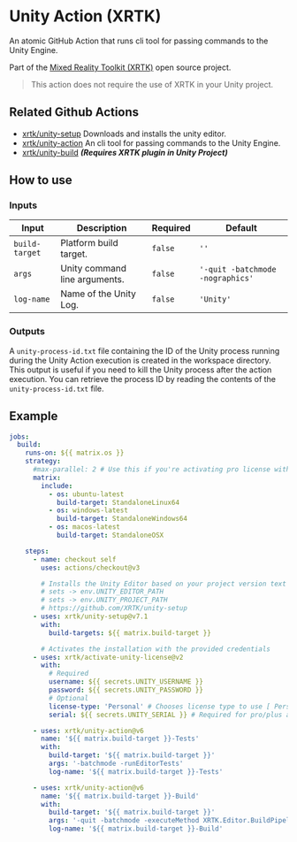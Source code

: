 # Unity Action (XRTK)

An atomic GitHub Action that runs cli tool for passing commands to the Unity Engine.

Part of the [Mixed Reality Toolkit (XRTK)](https://github.com/XRTK) open source project.

> This action does not require the use of XRTK in your Unity project.

## Related Github Actions

* [xrtk/unity-setup](https://github.com/XRTK/unity-setup) Downloads and installs the unity editor.
* [xrtk/unity-action](https://github.com/XRTK/activate-unity-license) An cli tool for passing commands to the Unity Engine.
* [xrtk/unity-build](https://github.com/XRTK/unity-build) ***(Requires XRTK plugin in Unity Project)***

## How to use

### Inputs

| Input | Description | Required | Default |
|-------|-------------|----------|---------|
| `build-target` | Platform build target. | `false` | `''` |
| `args` | Unity command line arguments. | `false` | `'-quit -batchmode -nographics'` |
| `log-name` | Name of the Unity Log. | `false` | `'Unity'` |

### Outputs

A `unity-process-id.txt` file containing the ID of the Unity process running during the Unity Action execution is created in the workspace directory. This output is useful if you need to kill the Unity process after the action execution. You can retrieve the process ID by reading the contents of the `unity-process-id.txt` file.

## Example

```yaml
jobs:
  build:
    runs-on: ${{ matrix.os }}
    strategy:
      #max-parallel: 2 # Use this if you're activating pro license with matrix
      matrix:
        include:
          - os: ubuntu-latest
            build-target: StandaloneLinux64
          - os: windows-latest
            build-target: StandaloneWindows64
          - os: macos-latest
            build-target: StandaloneOSX

    steps:
      - name: checkout self
        uses: actions/checkout@v3

        # Installs the Unity Editor based on your project version text file
        # sets -> env.UNITY_EDITOR_PATH
        # sets -> env.UNITY_PROJECT_PATH
        # https://github.com/XRTK/unity-setup
      - uses: xrtk/unity-setup@v7.1
        with:
          build-targets: ${{ matrix.build-target }}

        # Activates the installation with the provided credentials
      - uses: xrtk/activate-unity-license@v2
        with:
          # Required
          username: ${{ secrets.UNITY_USERNAME }}
          password: ${{ secrets.UNITY_PASSWORD }}
          # Optional
          license-type: 'Personal' # Chooses license type to use [ Personal, Professional ]
          serial: ${{ secrets.UNITY_SERIAL }} # Required for pro/plus activations

      - uses: xrtk/unity-action@v6
        name: '${{ matrix.build-target }}-Tests'
        with:
          build-target: '${{ matrix.build-target }}'
          args: '-batchmode -runEditorTests'
          log-name: '${{ matrix.build-target }}-Tests'

      - uses: xrtk/unity-action@v6
        name: '${{ matrix.build-target }}-Build'
        with:
          build-target: '${{ matrix.build-target }}'
          args: '-quit -batchmode -executeMethod XRTK.Editor.BuildPipeline.UnityPlayerBuildTools.StartCommandLineBuild'
          log-name: '${{ matrix.build-target }}-Build'
```
